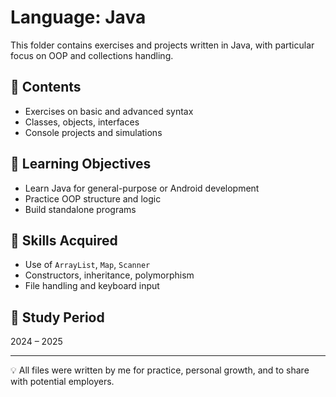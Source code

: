 # Language: Java

This folder contains exercises and projects written in Java, with particular focus on OOP and collections handling.

## 📂 Contents

- Exercises on basic and advanced syntax
- Classes, objects, interfaces
- Console projects and simulations

## 🎯 Learning Objectives

- Learn Java for general-purpose or Android development
- Practice OOP structure and logic
- Build standalone programs

## 🧠 Skills Acquired

- Use of `ArrayList`, `Map`, `Scanner`
- Constructors, inheritance, polymorphism
- File handling and keyboard input

## 📅 Study Period

2024 – 2025

---

💡 All files were written by me for practice, personal growth, and to share with potential employers.
